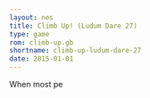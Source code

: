 ```yaml
---
layout: nes
title: Climb Up! (Ludum Dare 27)
type: game
rom: climb-up.gb
shortname: climb-up-ludum-dare-27
date: 2015-01-01
---
```


When most pe

